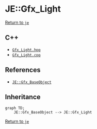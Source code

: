 # JE::Gfx_Light

[Return to `je`](/docs/je.md)

## C++

- [`Gfx_Light.hpp`](/src/je/Gfx_Light.hpp)
- [`Gfx_Light.cpp`](/src/je/Gfx_Light.cpp)

## References

- [`JE::Gfx_BaseObject`](/docs/je/Gfx_BaseObject.md)

## Inheritance

```mermaid
graph TD;
    JE::Gfx_BaseObject --> JE::Gfx_Light
```

[Return to `je`](/docs/je.md)